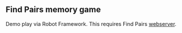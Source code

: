 ## Find Pairs memory game
Demo play via Robot Framework. This requires Find Pairs [webserver](https://github.com/git-vphakala/fp-py-server).
